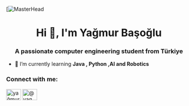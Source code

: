 [![MasterHead](https://www.moradam.com/wp-content/uploads/2017/07/yazilim.jpg)
<h1 align="center">Hi 👋, I'm Yağmur Başoğlu</h1>
<h3 align="center">A passionate computer engineering student from Türkiye</h3>

- 🌱 I’m currently learning **Java , Python ,AI and Robotics**

<h3 align="left">Connect with me:</h3>
<p align="left">
<a href="https://linkedin.com/in/yağmur başoğlu" target="blank"><img align="center" src="https://raw.githubusercontent.com/rahuldkjain/github-profile-readme-generator/master/src/images/icons/Social/linked-in-alt.svg" alt="yağmur başoğlu" height="30" width="40" /></a>
<a href="https://www.hackerrank.com/@yagmurbasoglu74" target="blank"><img align="center" src="https://raw.githubusercontent.com/rahuldkjain/github-profile-readme-generator/master/src/images/icons/Social/hackerrank.svg" alt="@yagmurbasoglu74" height="30" width="40" /></a>
</p>
